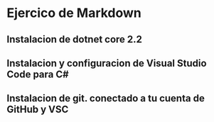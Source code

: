 
# Ejercico de Markdown


## Instalacion de dotnet core 2.2


## Instalacion y configuracion de Visual Studio Code para C#


## Instalacion de git. conectado a tu cuenta de GitHub y VSC